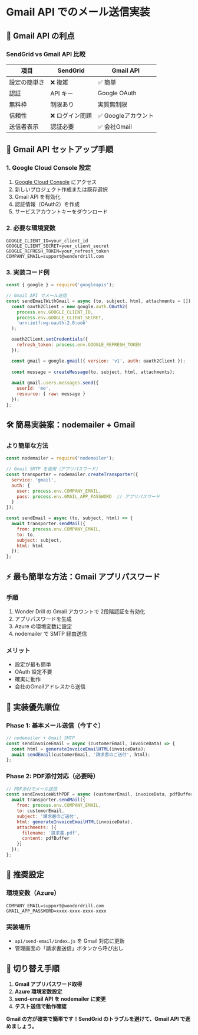# Gmail API でのメール送信実装

## 🎯 **Gmail API の利点**

### **SendGrid vs Gmail API 比較**
| 項目 | SendGrid | Gmail API |
|------|----------|-----------|
| 設定の簡単さ | ❌ 複雑 | ✅ 簡単 |
| 認証 | API キー | Google OAuth |
| 無料枠 | 制限あり | 実質無制限 |
| 信頼性 | ❌ ログイン問題 | ✅ Googleアカウント |
| 送信者表示 | 認証必要 | ✅ 会社Gmail |

## 🚀 **Gmail API セットアップ手順**

### **1. Google Cloud Console 設定**
1. [Google Cloud Console](https://console.cloud.google.com/) にアクセス
2. 新しいプロジェクト作成または既存選択
3. Gmail API を有効化
4. 認証情報（OAuth2）を作成
5. サービスアカウントキーをダウンロード

### **2. 必要な環境変数**
```
GOOGLE_CLIENT_ID=your_client_id
GOOGLE_CLIENT_SECRET=your_client_secret
GOOGLE_REFRESH_TOKEN=your_refresh_token
COMPANY_EMAIL=support@wonderdrill.com
```

### **3. 実装コード例**
```javascript
const { google } = require('googleapis');

// Gmail API でメール送信
const sendEmailWithGmail = async (to, subject, html, attachments = []) => {
  const oauth2Client = new google.auth.OAuth2(
    process.env.GOOGLE_CLIENT_ID,
    process.env.GOOGLE_CLIENT_SECRET,
    'urn:ietf:wg:oauth:2.0:oob'
  );

  oauth2Client.setCredentials({
    refresh_token: process.env.GOOGLE_REFRESH_TOKEN
  });

  const gmail = google.gmail({ version: 'v1', auth: oauth2Client });
  
  const message = createMessage(to, subject, html, attachments);
  
  await gmail.users.messages.send({
    userId: 'me',
    resource: { raw: message }
  });
};
```

## 🛠️ **簡易実装案：nodemailer + Gmail**

### **より簡単な方法**
```javascript
const nodemailer = require('nodemailer');

// Gmail SMTP を使用（アプリパスワード）
const transporter = nodemailer.createTransporter({
  service: 'gmail',
  auth: {
    user: process.env.COMPANY_EMAIL,
    pass: process.env.GMAIL_APP_PASSWORD  // アプリパスワード
  }
});

const sendEmail = async (to, subject, html) => {
  await transporter.sendMail({
    from: process.env.COMPANY_EMAIL,
    to: to,
    subject: subject,
    html: html
  });
};
```

## ⚡ **最も簡単な方法：Gmail アプリパスワード**

### **手順**
1. Wonder Drill の Gmail アカウントで 2段階認証を有効化
2. アプリパスワードを生成
3. Azure の環境変数に設定
4. nodemailer で SMTP 経由送信

### **メリット**
- 設定が最も簡単
- OAuth 設定不要
- 確実に動作
- 会社のGmailアドレスから送信

## 📝 **実装優先順位**

### **Phase 1: 基本メール送信（今すぐ）**
```javascript
// nodemailer + Gmail SMTP
const sendInvoiceEmail = async (customerEmail, invoiceData) => {
  const html = generateInvoiceEmailHTML(invoiceData);
  await sendEmail(customerEmail, '請求書のご送付', html);
};
```

### **Phase 2: PDF添付対応（必要時）**
```javascript
// PDF添付でメール送信
const sendInvoiceWithPDF = async (customerEmail, invoiceData, pdfBuffer) => {
  await transporter.sendMail({
    from: process.env.COMPANY_EMAIL,
    to: customerEmail,
    subject: '請求書のご送付',
    html: generateInvoiceEmailHTML(invoiceData),
    attachments: [{
      filename: '請求書.pdf',
      content: pdfBuffer
    }]
  });
};
```

## 🎯 **推奨設定**

### **環境変数（Azure）**
```
COMPANY_EMAIL=support@wonderdrill.com
GMAIL_APP_PASSWORD=xxxx-xxxx-xxxx-xxxx
```

### **実装場所**
- `api/send-email/index.js` を Gmail 対応に更新
- 管理画面の「請求書送信」ボタンから呼び出し

## 🔄 **切り替え手順**

1. **Gmail アプリパスワード取得**
2. **Azure 環境変数設定**
3. **send-email API を nodemailer に変更**
4. **テスト送信で動作確認**

**Gmail の方が確実で簡単です！SendGrid のトラブルを避けて、Gmail API で進めましょう。**